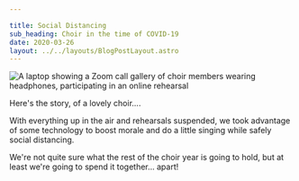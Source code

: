```yaml
---

title: Social Distancing
sub_heading: Choir in the time of COVID-19
date: 2020-03-26 
layout: ../../layouts/BlogPostLayout.astro
---
```

![](/images/20200324_212657.png "A laptop showing a Zoom call gallery of choir members wearing headphones, participating in an online rehearsal")

Here's the story, of a lovely choir....

With everything up in the air and rehearsals suspended, we took advantage of some technology to boost morale and do a little singing while safely social distancing.

We're not quite sure what the rest of the choir year is going to hold, but at least we're going to spend it together... apart!